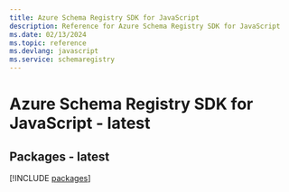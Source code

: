 ```yaml
---
title: Azure Schema Registry SDK for JavaScript
description: Reference for Azure Schema Registry SDK for JavaScript
ms.date: 02/13/2024
ms.topic: reference
ms.devlang: javascript
ms.service: schemaregistry
---
```

# Azure Schema Registry SDK for JavaScript - latest
## Packages - latest
[!INCLUDE [packages](schema-registry-index.md)]